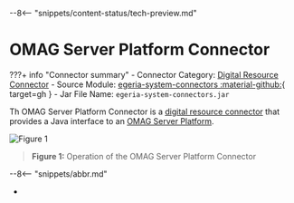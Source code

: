 <!-- SPDX-License-Identifier: CC-BY-4.0 -->
<!-- Copyright Contributors to the Egeria project. -->

--8<-- "snippets/content-status/tech-preview.md"

# OMAG Server Platform Connector

???+ info "Connector summary"
    - Connector Category: [Digital Resource Connector](/concepts/digital-resource-connector)
    - Source Module: [egeria-system-connectors :material-github:](https://github.com/odpi/egeria/tree/main/open-metadata-implementation/adapters/open-connectors/system-connectors/egeria-system-connectors){ target=gh }
    - Jar File Name: `egeria-system-connectors.jar`

Th OMAG Server Platform Connector is a [digital resource connector](/concepts/digital-resource-connector) that provides a Java interface to an [OMAG Server Platform](/concepts/omag-server-platform).

![Figure 1](apache-atlas-rest-connector.svg)
> **Figure 1:** Operation of the OMAG Server Platform Connector


--8<-- "snippets/abbr.md"

-